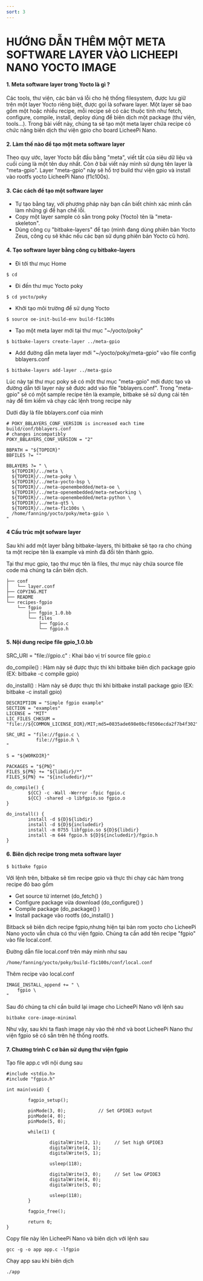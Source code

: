 ```yaml
---
sort: 3
---
```


# HƯỚNG DẪN THÊM MỘT META SOFTWARE LAYER VÀO LICHEEPI NANO YOCTO IMAGE


#### 1. Meta software layer trong Yocto là gì ?

Các tools, thư viện, các bản vá lỗi cho hệ thống filesystem, được lưu giữ trên một layer Yocto riêng biệt,
được gọi là sofware layer. Một layer sẽ bao gồm một hoặc nhiểu recipe, mỗi recipe sẽ có các thuộc tính
như fetch, configure, compile, install, deploy dùng để biên dịch một package (thư viện, tools...). Trong
bài viết này, chúng ta sẽ tạo một meta layer chứa recipe có chức năng biên dịch thư viện gpio cho board 
LicheePi Nano.


#### 2. Làm thế nào để tạo một meta software layer

Theo quy ước, layer Yocto bắt đầu bằng "meta", viết tắt của siêu dữ liệu và cuối cùng là một tên duy nhất.
Còn ở bài viết này mình sử dụng tên layer là "meta-gpio". Layer "meta-gpio" này sẽ hổ trợ build thư viện 
gpio và install vào rootfs yocto LicheePi Nano (f1c100s).

#### 3. Các cách để tạo một software layer
- Tự tạo bằng tay, với phương pháp này bạn cần biết chính xác mình cần làm những gì để hạn chế lỗi.
- Copy một layer sample có sẳn trong poky (Yocto) tên là "meta-skeleton".
- Dùng công cụ "bitbake-layers" để tạo (mình đang dùng phiên bản Yocto Zeus, công cụ sẽ khác nếu các bạn
sử dụng phiên bản Yocto cũ hơn).

#### 4. Tạo software layer bằng công cụ bitbake-layers
- Đi tới thư mục Home

```shell
$ cd
```
- Đi đến thư mục Yocto poky

```shell
$ cd yocto/poky
```

- Khởi tạo môi trường để sử dụng Yocto

```shell
$ source oe-init-build-env build-f1c100s
```

- Tạo một meta layer mới tại thư mục "~/yocto/poky"

```shell
$ bitbake-layers create-layer ../meta-gpio
```

- Add đường dẫn meta layer mới "~/yocto/poky/meta-gpio" vào file config bblayers.conf

```shell
$ bitbake-layers add-layer ../meta-gpio
```

Lúc này tại thư mục poky sẽ có một thư mục "meta-gpio" mới được tạo và đường dẫn tới layer này sẽ được add vào 
file "bblayers.conf". Trong "meta-gpio" sẽ có một sample recipe tên là example, bitbake sẽ sử dụng cái 
tên này để tìm kiếm và chạy các lệnh trong recipe này


Dưới đây là file bblayers.conf của mình

```shell
# POKY_BBLAYERS_CONF_VERSION is increased each time build/conf/bblayers.conf
# changes incompatibly
POKY_BBLAYERS_CONF_VERSION = "2"

BBPATH = "${TOPDIR}"
BBFILES ?= ""

BBLAYERS ?= " \
  ${TOPDIR}/../meta \
  ${TOPDIR}/../meta-poky \
  ${TOPDIR}/../meta-yocto-bsp \
  ${TOPDIR}/../meta-openembedded/meta-oe \
  ${TOPDIR}/../meta-openembedded/meta-networking \
  ${TOPDIR}/../meta-openembedded/meta-python \
  ${TOPDIR}/../meta-qt5 \
  ${TOPDIR}/../meta-f1c100s \
  /home/fanning/yocto/poky/meta-gpio \
"
```

#### 4 Cấu trúc một sofware layer

Sau khi add một layer bằng bitbake-layers, thì bitbake sẽ tạo ra cho chúng ta một recipe tên là example
và mình đã đổi tên thành gpio.

Tại thư mục gpio, tạo thư mục tên là files, thư mục này chứa source file code mà chúng ta cần biên dịch.

```shell
├── conf
│   └── layer.conf
├── COPYING.MIT
├── README
└── recipes-fgpio
    └── fgpio
        ├── fgpio_1.0.bb
        └── files
            ├── fgpio.c
            └── fgpio.h
```

#### 5. Nội dung recipe file gpio_1.0.bb 

SRC_URI = "file://gpio.c" : Khai báo vị trí source file gpio.c

do_compile() : Hàm này sẽ được thực thi khi bitbake biên dịch package gpio (EX: bitbake -c compile gpio)

do_install() : Hàm này sẽ được thực thi khi bitbake install package gpio (EX: bitbake -c install gpio)


```shell
DESCRIPTION = "Simple fgpio example"
SECTION = "examples"
LICENSE = "MIT"
LIC_FILES_CHKSUM = "file://${COMMON_LICENSE_DIR}/MIT;md5=0835ade698e0bcf8506ecda2f7b4f302"

SRC_URI = "file://fgpio.c \
           file://fgpio.h \ 
"

S = "${WORKDIR}"

PACKAGES = "${PN}"
FILES_${PN} += "${libdir}/*"
FILES_${PN} += "${includedir}/*"

do_compile() {
        ${CC} -c -Wall -Werror -fpic fgpio.c
        ${CC} -shared -o libfgpio.so fgpio.o
}

do_install() {
        install -d ${D}${libdir}
        install -d ${D}${includedir}
        install -m 0755 libfgpio.so ${D}${libdir}
        install -m 644 fgpio.h ${D}${includedir}/fgpio.h
}

```

#### 6. Biên dịch recipe trong meta software layer

```shell
$ bitbake fgpio
```

Với lệnh trên, bitbake sẽ tìm recipe gpio và thực thi chạy các hàm trong recipe đó bao gồm
+ Get source từ internet (do_fetch() )
+ Configure package vừa download (do_configure() )
+ Compile package (do_package() )
+ Install package vào rootfs (do_install() )

Bitback sẽ biên dịch recipe fgpio,nhưng hiện tại bản rom yocto cho LicheePi Nano yocto vẫn 
chưa có thư viện fgpio. Chúng ta cần add tên recipe "fgpio" vào file local.conf.

Đường dẫn file local.conf trên máy mình như sau

```shell
/home/fanning/yocto/poky/build-f1c100s/conf/local.conf
```
Thêm recipe vào local.conf

```shell
IMAGE_INSTALL_append += " \
    fgpio \
"
```

Sau đó chúng ta chỉ cần build lại image cho LicheePi Nano với lệnh sau
```shell
bitbake core-image-minimal
```

Như vậy, sau khi ta flash image này vào thẻ nhớ và boot LicheePi Nano
thư viện fgpio sẽ có sẳn trên hệ thống rootfs.


#### 7. Chương trình C cơ bản sử dụng thư viện fgpio

Tạo file app.c với nội dung sau

```shell
#include <stdio.h>
#include "fgpio.h"

int main(void) {

        fagpio_setup();

        pinMode(3, 0);            // Set GPIOE3 output
        pinMode(4, 0);            
        pinMode(5, 0);            

        while(1) {

                digitalWrite(3, 1);     // Set high GPIOE3
                digitalWrite(4, 1);
                digitalWrite(5, 1);

                usleep(118);

                digitalWrite(3, 0);     // Set low GPIOE3
                digitalWrite(4, 0);
                digitalWrite(5, 0);

                usleep(118);
        }

        fagpio_free();

        return 0;
}

```

Copy file này lên LicheePi Nano và biên dịch với lệnh sau

```shell
gcc -g -o app app.c -lfgpio
```

Chạy app sau khi biên dịch

```shell
./app
```

